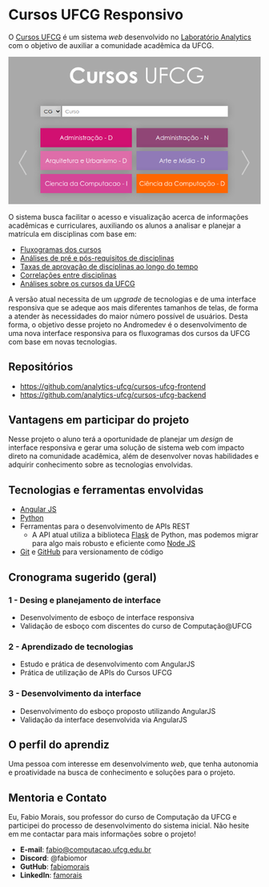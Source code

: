 # Cursos UFCG Responsivo 

O [Cursos UFCG](http://analytics.ufcg.edu.br/cursosufcg) é um sistema *web* desenvolvido no [Laboratório Analytics](http://analytics.ufcg.edu.br/) com o objetivo de auxiliar a comunidade acadêmica da UFCG. 

<p align="center">
  <img width="600" src="cursos_principal.png">
</p>

O sistema busca facilitar o acesso e visualização acerca de informações acadêmicas e curriculares, auxiliando os alunos a analisar e planejar a matrícula em disciplinas com base em: 

- [Fluxogramas dos cursos](http://analytics.ufcg.edu.br/cursosufcg/#/ciencia_da_computacao_d_cg/requisitos) 
- [Análises de pré e pós-requisitos de disciplinas](http://analytics.ufcg.edu.br/cursosufcg/#/ciencia_da_computacao_d_cg/minha-grade)
- [Taxas de aprovação de disciplinas ao longo do tempo](http://analytics.ufcg.edu.br/cursosufcg/#/ciencia_da_computacao_d_cg/taxa-aprovacao)
- [Correlações entre disciplinas](http://analytics.ufcg.edu.br/cursosufcg/#/ciencia_da_computacao_d_cg/correlacao)
- [Análises sobre os cursos da UFCG](http://analytics.ufcg.edu.br/cursosufcg/#/ciencia_da_computacao_d_cg/raio-x)

A versão atual necessita de um *upgrade* de tecnologias e de uma interface responsiva que se adeque aos mais diferentes tamanhos de telas, de forma a atender às necessidades do maior número possível de usuários. Desta forma, o objetivo desse projeto no Andromedev é o desenvolvimento de uma nova interface responsiva para os fluxogramas dos cursos da UFCG com base em novas tecnologias. 

## Repositórios

* https://github.com/analytics-ufcg/cursos-ufcg-frontend
* https://github.com/analytics-ufcg/cursos-ufcg-backend

## Vantagens em participar do projeto

Nesse projeto o aluno terá a oportunidade de planejar um *design* de interface responsiva e gerar uma solução de sistema web com impacto direto na comunidade acadêmica, além de desenvolver novas habilidades e adquirir conhecimento sobre as tecnologias envolvidas.

## Tecnologias e ferramentas envolvidas

- [Angular JS](https://angularjs.org/)
- [Python](https://python.org/)
- Ferramentas para o desenvolvimento de APIs REST
	- A API atual utiliza a biblioteca [Flask](https://flask.palletsprojects.com/en/1.1.x/) de Python, mas podemos migrar para algo mais robusto e eficiente como [Node JS](https://nodejs.org/en/)
- [Git](https://git-scm.com/) e [GitHub](https://github.com/) para versionamento de código

## Cronograma sugerido (geral)

### 1 - Desing e planejamento de interface
- Desenvolvimento de esboço de interface responsiva
- Validação de esboço com discentes do curso de Computação@UFCG

### 2 - Aprendizado de tecnologias
- Estudo e prática de desenvolvimento com AngularJS
- Prática de utilização de APIs do Cursos UFCG

### 3 - Desenvolvimento da interface
- Desenvolvimento do esboço proposto utilizando AngularJS
- Validação da interface desenvolvida via AngularJS

## O perfil do aprendiz

Uma pessoa com interesse em desenvolvimento *web*, que tenha autonomia e proatividade na busca de conhecimento e soluções para o projeto. 

## Mentoria e Contato

Eu, Fabio Morais, sou professor do curso de Computação da UFCG e participei do processo de desenvolvimento do sistema inicial. Não hesite em me contactar para mais informações sobre o projeto!

- **E-mail**: fabio@computacao.ufcg.edu.br
- **Discord**: @fabiomor
- **GutHub**: [fabiomorais](https://github.com/fabiomorais)
- **LinkedIn**: [famorais](https://www.linkedin.com/in/famorais/)
